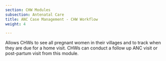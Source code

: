 ```yaml
---
section: CHW Modules
subsection: Antenatal Care
title: ANC Case Management - CHW Workflow
weight: 4

---
```

Allows CHWs to see all pregnant women in their villages and to track when they are due for a home visit. CHWs can conduct a follow up ANC visit or post-partum visit from this module.